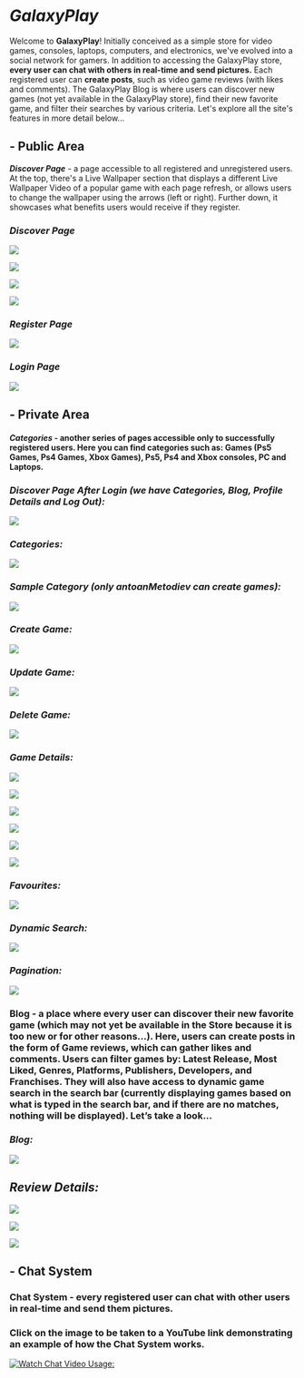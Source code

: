 # __*GalaxyPlay*__
Welcome to __GalaxyPlay__! Initially conceived as a simple store for video games, consoles, laptops, computers, and electronics, we've evolved into a social network for gamers. In addition to accessing the GalaxyPlay store, __every user can chat with others in real-time and send pictures.__ Each registered user can __create posts__, such as video game reviews (with likes and comments). The GalaxyPlay Blog is where users can discover new games (not yet available in the GalaxyPlay store), find their new favorite game, and filter their searches by various criteria. Let's explore all the site's features in more detail below...

## - Public Area

__*Discover Page*__ - a page accessible to all registered and unregistered users. At the top, there's a Live Wallpaper section that displays a different Live Wallpaper Video of a popular game with each page refresh, or allows users to change the wallpaper using the arrows (left or right). Further down, it showcases what benefits users would receive if they register.


### __*Discover Page*__

![](client/README-images/live-wallper-1.png)

![](client/README-images/discover-page-1.png)

![](client/README-images/discover-page-2.png)

![](client/README-images/discover-page-3.png)


### __*Register Page*__
![](client/README-images/register.png)

### __*Login Page*__
![](client/README-images/login.png)


## - Private Area

#### __*Categories*__ - another series of pages accessible only to successfully registered users. Here you can find categories such as: Games (Ps5 Games, Ps4 Games, Xbox Games), Ps5, Ps4 and Xbox consoles, PC and Laptops.

### __*Discover Page After Login (we have Categories, Blog, Profile Details and Log Out):*__
![](client/README-images/discover-page-after-login.png)

### __*Categories:*__
![](client/README-images/categories.png)

### __*Sample Category (only antoanMetodiev can create games):*__
![](client/README-images/ps5-games.png)

### __*Create Game:*__
![](client/README-images/create-game.png)

### __*Update Game:*__
![](client/README-images/update-game.png)

### __*Delete Game:*__
![](client/README-images/delete-game.png)

### __*Game Details:*__
![](client/README-images/game-details.png)

![](client/README-images/game-details-2.png)

![](client/README-images/game-details-3.png)

![](client/README-images/game-details-trailer.png)

![](client/README-images/game-details-comments.png)

![](client/README-images/game-details-makeComment.png)

### __*Favourites:*__
![](client/README-images/game-details-favourites.png)

### __*Dynamic Search:*__
![](client/README-images/dynamic-search.png)

### __*Pagination:*__
![](client/README-images/pagination.png)


### Blog - a place where every user can discover their new favorite game (which may not yet be available in the Store because it is too new or for other reasons...). Here, users can create posts in the form of Game reviews, which can gather likes and comments. Users can filter games by: Latest Release, Most Liked, Genres, Platforms, Publishers, Developers, and Franchises. They will also have access to dynamic game search in the search bar (currently displaying games based on what is typed in the search bar, and if there are no matches, nothing will be displayed). Let’s take a look...

### __*Blog:*__
![](client/README-images/blog-main-page.png)

## __*Review Details:*__
![](client/README-images/gameplay-video.png)

![](client/README-images/blog-description.png)

![](client/README-images/blog-description-2.png)

## - Chat System

### Chat System - every registered user can chat with other users in real-time and send them pictures.

### Click on the image to be taken to a YouTube link demonstrating an example of how the Chat System works.
[![Watch Chat Video Usage:](https://img.youtube.com/vi/Ihcgyzh28Zw/0.jpg)](https://youtu.be/Ihcgyzh28Zw)







